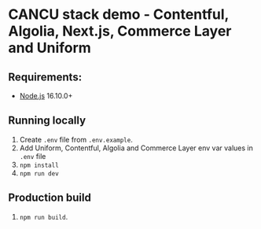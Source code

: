 # CANCU stack demo - Contentful, Algolia, Next.js, Commerce Layer and Uniform

## Requirements:
- [Node.js](https://nodejs.org/en/download/) 16.10.0+

## Running locally

1. Create `.env` file from `.env.example`.
2. Add Uniform, Contentful, Algolia and Commerce Layer env var values in `.env` file
3. `npm install`
4. `npm run dev`

## Production build

1. `npm run build`.
